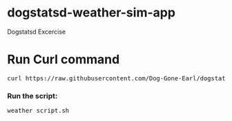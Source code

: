 # dogstatsd-weather-sim-app
Dogstatsd Excercise
<h1>Run Curl command</h1>
<pre>curl https://raw.githubusercontent.com/Dog-Gone-Earl/dogstatsd-weather-sim-app/main/weather_script.sh</pre>
<h3>Run the script:</h3>
<pre>weather_script.sh</pre>



